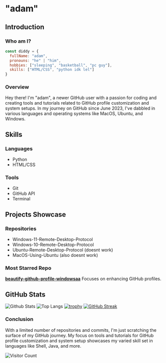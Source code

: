 # "adam" 

## Introduction

### Who am I?
```javascript
const diddy = {
  fullName: "adam",
  pronouns: "he" | "him",
  hobbies: ["sleeping", "basketball", "pc guy"],
  skills: ["HTML/CSS", "python idk lel"]
}
```

### Overview
Hey there! I'm "adam", a newer GitHub user with a passion for coding and creating tools and tutorials related to GitHub profile customization and system setups. In my journey on GitHub since June 2023, I've dabbled in various languages and operating systems like MacOS, Ubuntu, and Windows.

## Skills

### Languages
- Python
- HTML/CSS

### Tools
- Git
- GitHub API
- Terminal

## Projects Showcase

### Repositories
- Windows-11-Remote-Desktop-Protocol
- Windows-10-Remote-Desktop-Protocol
- Ubuntu-Remote-Desktop-Protocol (doesnt work)
- MacOS-Using-Ubuntu (also doesnt work)
### Most Starred Repo
**[beautify-github-profile-windowsaa](https://github.com/windowsaa/beautify-github-profile-windowsaa)**
Focuses on enhancing GitHub profiles.

## GitHub Stats

![Github Stats](https://github-readme-stats.vercel.app/api?username=windowsaa)
![Top Langs](https://github-readme-stats.vercel.app/api/top-langs/?username=windowsaa)
[![trophy](https://github-profile-trophy.vercel.app/?username=windowsaa)](https://github.com/windowsaa)
[![GitHub Streak](https://streak-stats.herokuapp.com/?user=windowsaa)](https://git.io/streak-stats)

### Conclusion

With a limited number of repositories and commits, I'm just scratching the surface of my GitHub journey. My focus on tools and tutorials for GitHub profile customization and system setup showcases my varied skill set in languages like Shell, Java, and more.


![Visitor Count](https://profile-counter.glitch.me/windowsaa/count.svg)